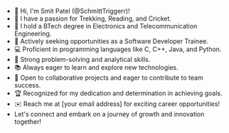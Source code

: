 - 👋 Hi, I'm Smit Patel (@SchmittTriggerr)!
- 👀 I have a passion for Trekking, Reading, and Cricket.
- 🌱 I hold a BTech degree in Electronics and Telecommunication Engineering.
- 🎯 Actively seeking opportunities as a Software Developer Trainee.
- 💻 Proficient in programming languages like C, C++, Java, and Python.
- 🌟 Strong problem-solving and analytical skills.
- 📚 Always eager to learn and explore new technologies.
- 💼 Open to collaborative projects and eager to contribute to team success.
- 🏆 Recognized for my dedication and determination in achieving goals.
- ✉️ Reach me at [your email address] for exciting career opportunities!
- Let's connect and embark on a journey of growth and innovation together!
